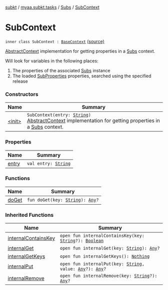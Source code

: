 [subkt](../../../index.md) / [myaa.subkt.tasks](../../index.md) / [Subs](../index.md) / [SubContext](./index.md)

# SubContext

`inner class SubContext : `[`BaseContext`](../../-base-context/index.md) [(source)](https://github.com/Myaamori/SubKt/blob/master/src/main/kotlin/myaa/subkt/tasks/plugin.kt#L402)

[AbstractContext](https://velocity.apache.org/engine/2.2/apidocs/org/apache/velocity/context/AbstractContext.html) implementation for getting properties in a [Subs](../index.md) context.

Will look for variables in the following places:

1. The properties of the associated [Subs](../index.md) instance
2. The loaded [SubProperties](../../-sub-properties/index.md) properties, searched using the specified release

### Constructors

| Name | Summary |
|---|---|
| [&lt;init&gt;](-init-.md) | `SubContext(entry: `[`String`](https://kotlinlang.org/api/latest/jvm/stdlib/kotlin/-string/index.html)`)`<br>[AbstractContext](https://velocity.apache.org/engine/2.2/apidocs/org/apache/velocity/context/AbstractContext.html) implementation for getting properties in a [Subs](../index.md) context. |

### Properties

| Name | Summary |
|---|---|
| [entry](entry.md) | `val entry: `[`String`](https://kotlinlang.org/api/latest/jvm/stdlib/kotlin/-string/index.html) |

### Functions

| Name | Summary |
|---|---|
| [doGet](do-get.md) | `fun doGet(key: `[`String`](https://kotlinlang.org/api/latest/jvm/stdlib/kotlin/-string/index.html)`): `[`Any`](https://kotlinlang.org/api/latest/jvm/stdlib/kotlin/-any/index.html)`?` |

### Inherited Functions

| Name | Summary |
|---|---|
| [internalContainsKey](../../-base-context/internal-contains-key.md) | `open fun internalContainsKey(key: `[`String`](https://kotlinlang.org/api/latest/jvm/stdlib/kotlin/-string/index.html)`?): `[`Boolean`](https://kotlinlang.org/api/latest/jvm/stdlib/kotlin/-boolean/index.html) |
| [internalGet](../../-base-context/internal-get.md) | `open fun internalGet(key: `[`String`](https://kotlinlang.org/api/latest/jvm/stdlib/kotlin/-string/index.html)`): `[`Any`](https://kotlinlang.org/api/latest/jvm/stdlib/kotlin/-any/index.html)`?` |
| [internalGetKeys](../../-base-context/internal-get-keys.md) | `open fun internalGetKeys(): `[`Nothing`](https://kotlinlang.org/api/latest/jvm/stdlib/kotlin/-nothing/index.html) |
| [internalPut](../../-base-context/internal-put.md) | `open fun internalPut(key: `[`String`](https://kotlinlang.org/api/latest/jvm/stdlib/kotlin/-string/index.html)`, value: `[`Any`](https://kotlinlang.org/api/latest/jvm/stdlib/kotlin/-any/index.html)`?): `[`Any`](https://kotlinlang.org/api/latest/jvm/stdlib/kotlin/-any/index.html)`?` |
| [internalRemove](../../-base-context/internal-remove.md) | `open fun internalRemove(key: `[`String`](https://kotlinlang.org/api/latest/jvm/stdlib/kotlin/-string/index.html)`?): `[`Any`](https://kotlinlang.org/api/latest/jvm/stdlib/kotlin/-any/index.html)`?` |
